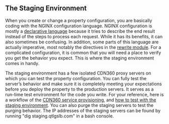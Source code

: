 ## The Staging Environment

When you create or change a property configuration, you are basically coding with the NGINX configuration language. NGINX configuration is mostly a [declarative language](https://tylermcginnis.com/imperative-vs-declarative-programming/) because it tries to describe the end result instead of the steps to process each request. While it has its benefits, it can also sometimes be confusing. In addition, some parts of this language are actually imperative, most notably the directives in the [rewrite module](http://nginx.org/en/docs/http/ngx_http_rewrite_module.html). For a complicated configuration, it is common that you will need a place to verify you get the behavior you expect. This is where the staging environment comes in handy. 

The staging environment has a few isolated CDN360 proxy servers on which you can test the property configuration. You can fully test the server’s behavior and make sure it is completely meeting your expectations before you deploy the property to the production servers. It serves as a run-time test environment for the code you write. For your reference, here is a workflow of the [CDN360 service provisioning](http://cdn360doc.quantil.com/Content/Getting%20Started%20with%20CDN%20360/Quick%20Start.htm), and [how to test with the staging environment](http://cdn360doc.quantil.com/Content/Properties/Testing%20Your%20Property%20in%20Staging.htm). You can also purge the staging servers to test the purging behavior. The IP addresses of the staging servers can be found by running "dig staging.qtlgslb.com" in a bash console.
